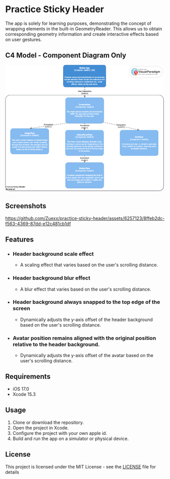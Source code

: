 # Practice Sticky Header

The app is solely for learning purposes, demonstrating the concept of wrapping elements in the built-in GeometryReader. This allows us to obtain corresponding geometry information and create interactive effects based on user gestures.

## C4 Model - Component Diagram Only

![Practice Sticky Header C4 Model - Component Diagram Only](docs/PracticeStickyHeader.vpd.png)

## Screenshots
https://github.com/Zuexx/practice-sticky-header/assets/6257123/8ffeb2dc-f563-4369-87dd-e12c481cb1df

## Features

- ### Header background scale effect
  - A scaling effect that varies based on the user's scrolling distance.
- ### Header background blur effect
  - A blur effect that varies based on the user's scrolling distance.
- ### Header background always snapped to the top edge of the screen
  - Dynamically adjusts the y-axis offset of the header background based on the user's scrolling distance.
- ### Avatar position remains aligned with the original position relative to the header background.
  - Dynamically adjusts the y-axis offset of the avatar based on the user's scrolling distance.

## Requirements

- iOS 17.0
- Xcode 15.3

## Usage

1. Clone or download the repository.
2. Open the project in Xcode.
3. Configure the project with your own apple id.
4. Build and run the app on a simulator or physical device.

## License

This project is licensed under the MIT License - see the [LICENSE](LICENSE) file for details
